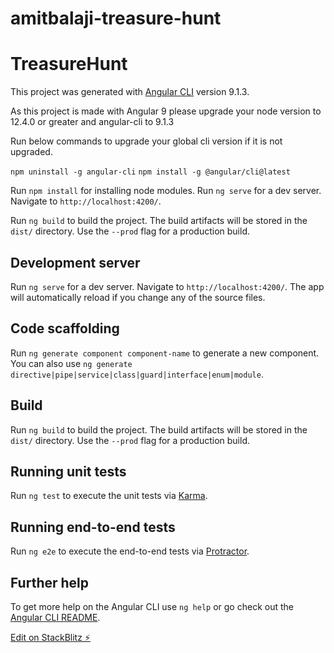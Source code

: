 # amitbalaji-treasure-hunt

# TreasureHunt

This project was generated with [Angular CLI](https://github.com/angular/angular-cli) version 9.1.3.

As this project is made with Angular 9 please upgrade your node version to  12.4.0 or greater  and angular-cli to 9.1.3

Run below commands to upgrade your global cli version if it is not upgraded.

`npm uninstall -g angular-cli`
`npm install -g @angular/cli@latest`

Run `npm install` for installing node modules.
Run `ng serve` for a dev server.  Navigate to `http://localhost:4200/`.

Run `ng build` to build the project. The build artifacts will be stored in the `dist/` directory. Use the `--prod` flag for a production build.

## Development server
Run `ng serve` for a dev server. Navigate to `http://localhost:4200/`. The app will automatically reload if you change any of the source files.

## Code scaffolding

Run `ng generate component component-name` to generate a new component. You can also use `ng generate directive|pipe|service|class|guard|interface|enum|module`.

## Build

Run `ng build` to build the project. The build artifacts will be stored in the `dist/` directory. Use the `--prod` flag for a production build.

## Running unit tests

Run `ng test` to execute the unit tests via [Karma](https://karma-runner.github.io).

## Running end-to-end tests

Run `ng e2e` to execute the end-to-end tests via [Protractor](http://www.protractortest.org/).

## Further help

To get more help on the Angular CLI use `ng help` or go check out the [Angular CLI README](https://github.com/angular/angular-cli/blob/master/README.md).


[Edit on StackBlitz ⚡️](https://stackblitz.com/edit/angular-syfnfh)